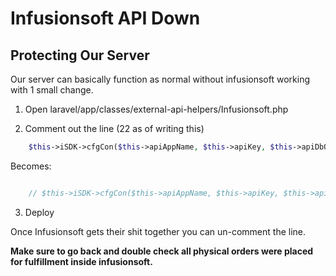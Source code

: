 Infusionsoft API Down
=

Protecting Our Server
-

Our server can basically function as normal without infusionsoft working with 1 small change.

1.  Open laravel/app/classes/external-api-helpers/Infusionsoft.php

1.  Comment out the line (22 as of writing this)


[1]: /recipes/braised-lamb-shank

```php
    $this->iSDK->cfgCon($this->apiAppName, $this->apiKey, $this->apiDbOn);
```
Becomes:

```php

    // $this->iSDK->cfgCon($this->apiAppName, $this->apiKey, $this->apiDbOn);
```

3. Deploy

Once Infusionsoft gets their shit together you can un-comment the line.

**Make sure to go back and double check all physical orders were placed for fulfillment inside infusionsoft.**